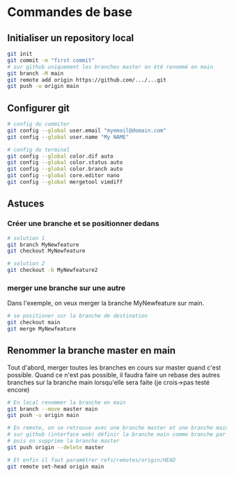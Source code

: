 # Commandes de base

## Initialiser un repository local

```bash
git init
git commit -m "first commit"
# sur github uniquement les branches master on été renommé en main
git branch -M main 
git remote add origin https://github.com/.../...git
git push -u origin main

```

## Configurer git

```bash
# config du commiter
git config --global user.email "myemail@domain.com"
git config --global user.name "My NAME"

# config du terminal
git config --global color.dif auto
git config --global color.status auto
git config --global color.branch auto
git config --global core.editor nano
git config --global mergetool vimdiff
```

## Astuces

### Créer une branche et se positionner dedans

```bash
# solution 1
git branch MyNewfeature
git checkout MyNewfeature

# solution 2
git checkout -b MyNewfeature2
```

### merger une branche sur une autre

Dans l'exemple, on veux merger la branche MyNewfeature sur main.

```bash
# se positioner sur la branche de destination
git checkout main
git merge MyNewfeature
```

## Renommer la branche master en main

Tout d'abord, merger toutes les branches en cours sur master quand c'est possible.
 Quand ce n'est pas possible, il faudra faire un rebase des autres branches sur la branche main lorsqu'elle sera faite (je crois->pas testé encore)

 ```bash
 # En local renommer la branche en main 
 git branch --move master main
 git push -u origin main

# En remote, on se retrouve avec une branche master et une branche main
# sur github (interface web) définir la branche main comme branche par défaut
# puis on supprime la branche master
git push origin --delete master

# Et enfin il faut paramétrer refs/remotes/origin/HEAD
git remote set-head origin main

 ```
